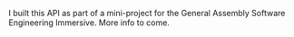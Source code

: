 I built this API as part of a mini-project for the General Assembly Software Engineering Immersive. More info to come.